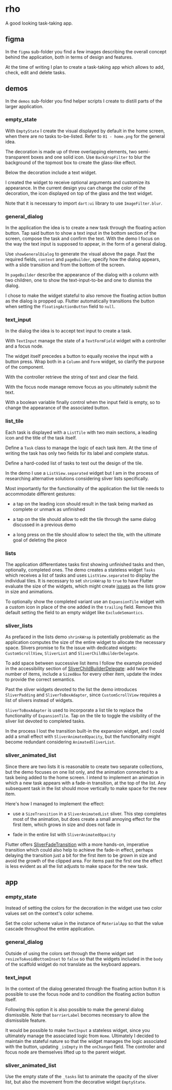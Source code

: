 # rho

A good looking task-taking app.

## figma

In the `figma` sub-folder you find a few images describing the overall concept behind the application, both in terms of design and features.

At the time of writing I plan to create a task-taking app which allows to add, check, edit and delete tasks.

## demos

In the `demos` sub-folder you find helper scripts I create to distill parts of the larger application.

### empty_state

With `EmptyState` I create the visual displayed by default in the home screen, when there are no tasks to-be-listed. Refer to `01 - home.png` for the general idea.

The decoration is made up of three overlapping elements, two semi-transparent boxes and one solid icon. Use `BackdropFilter` to blur the background of the topmost box to create the glass-like effect.

Below the decoration include a text widget.

I created the widget to receive optional arguments and customize its appearance. In the current design you can change the color of the decoration, the icon displayed on top of the glass and the text widget.

Note that it is necessary to import `dart:ui` library to use `ImageFilter.blur`.

### general_dialog

In the application the idea is to create a new task through the floating action button. Tap said button to show a text input in the bottom section of the screen, compose the task and confirm the text. With the demo I focus on the way the text input is supposed to appear, in the form of a general dialog.

Use `showGeneralDialog` to generate the visual above the page. Past the required fields, `context` and `pageBuilder`, specify how the dialog appears, with a slide transition and from the bottom of the screen.

In `pageBuilder` describe the appearance of the dialog with a column with two children, one to show the text-input-to-be and one to dismiss the dialog.

I chose to make the widget stateful to also remove the floating action button as the dialog is propped up. Flutter automatically transitions the button when setting the `floatingActionButton` field to `null`.

### text_input

In the dialog the idea is to accept text input to create a task.

With `TextInput` manage the state of a `TextFormField` widget with a controller and a focus node.

The widget itself precedes a button to equally receive the input with a button press. Wrap both in a `Column` and `Form` widget, so clarify the purpose of the component.

With the controller retrieve the string of text and clear the field.

With the focus node manage remove focus as you ultimately submit the text.

With a boolean variable finally control when the input field is empty, so to change the appearance of the associated button.

### list_tile

Each task is displayed with a `ListTile` with two main sections, a leading icon and the title of the task itself.

Define a `Task` class to manage the logic of each task item. At the time of writing the task has only two fields for its label and complete status.

Define a hard-coded list of tasks to test out the design of the tile.

In the demo I use a `ListView.separated` widget but I am in the process of researching alternative solutions considering sliver lists specifically.

Most importantly for the functionality of the application the list tile needs to accommodate different gestures:

- a tap on the leading icon should result in the task being marked as complete or unmark as unfinished

- a tap on the tile should allow to edit the tile through the same dialog discussed in a previous demo

- a long press on the tile should allow to select the tile, with the ultimate goal of deleting the piece

### lists

The application differentiates tasks first showing unfinished tasks and then, optionally, completed ones. The demo creates a stateless widget `Tasks` which receives a list of tasks and uses `ListView.separated` to display the individual tiles. It is necessary to set `shrinkWrap` to `true` to have Flutter evaluate the size of the widgets, which might create [issues](https://api.flutter.dev/flutter/widgets/ScrollView/shrinkWrap.html) as the lists grow in size and animations.

To optionally show the completed variant use an `ExpansionTile` widget with a custom icon in place of the one added in the `trailing` field. Remove this default setting the field to an empty widget like `ExcludeSemantics`.

### sliver_lists

As prefaced in the lists demo `shrinkWrap` is potentially problematic as the application computes the size of the entire widget to allocate the necessary space. Slivers promise to fix the issue with dedicated widgets: `CustomScrollView`, `SliverList` and `SliverChildBuilderDelegate`.

To add space between successive list items I follow the example provided in the accessibility section of [SliverChildBuilderDelegate](https://api.flutter.dev/flutter/widgets/SliverChildBuilderDelegate-class.html): add twice the number of items, include a `SizedBox` for every other item, update the index to provide the correct semantics.

Past the sliver widgets devoted to the list the demo introduces `SliverPadding` and `SliverToBoxAdapter`, since `CustomScrollView` requires a list of slivers instead of widgets.

`SliverToBoxAdapter` is used to incorporate a list tile to replace the functionality of `ExpansionTile`. Tap on the tile to toggle the visibility of the sliver list devoted to completed tasks.

In the process I lost the transition built-in the expansion widget, and I could add a small effect with `SliverAnimatedOpacity`, but the functionality might become redundant considering `AnimatedSliverList`.

### sliver_animated_list

Since there are two lists it is reasonable to create two separate collections, but the demo focuses on one list only, and the animation connected to a task being added to the home screen. I intend to implement an animation in which a new task appears with a fade-in transition, at the top of the list. Any subsequent task in the list should move vertically to make space for the new item.

Here's how I managed to implement the effect:

- use a `SizeTransition` in a `SliverAnimatedList` sliver. This step completes most of the animation, but does create a small annoying effect for the first item, which grows in size and does not fade in

- fade in the entire list with `SliverAnimatedOpacity`

Flutter offers [SliverFadeTransition](https://api.flutter.dev/flutter/widgets/SliverFadeTransition-class.html) with a more hands-on, imperative transition which could also help to achieve the fade-in effect, perhaps delaying the transition just a bit for the first item to be grown in size and avoid the growth of the clipped area. For items past the first one the effect is less evident as all the list adjusts to make space for the new task.

## app

### empty_state

Instead of setting the colors for the decoration in the widget use two color values set on the context's color scheme.

Set the color scheme value in the instance of `MaterialApp` so that the value cascade throughout the entire application.

### general_dialog

Outside of using the colors set through the theme widget set `resizeToAvoidBottomInset` to `false` so that the widgets included in the `body` of the scaffold widget do not translate as the keyboard appears.

### text_input

In the context of the dialog generated through the floating action button it is possible to use the focus node and to condition the floating action button itself.

Following this option it is also possible to make the general dialog dismissible. Note that `barrierLabel` becomes necessary to allow the dismissible feature.

It would be possible to make `TextInput` a stateless widget, since you ultimately manage the associated logic from `Home`. Ultimately I decided to maintain the stateful nature so that the widget manages the logic associated with the button, updating `_isEmpty` in the `onChanged` field. The controller and focus node are themselves lifted up to the parent widget.

### sliver_animated_list

Use the empty state of the `_tasks` list to animate the opacity of the sliver list, but also the movement from the decorative widget `EmptyState`.
